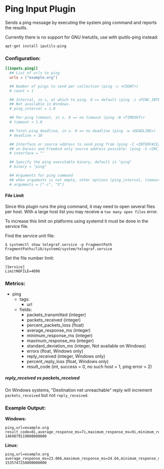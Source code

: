# Ping Input Plugin

Sends a ping message by executing the system ping command and reports the results.

Currently there is no support for GNU Inetutils, use with iputils-ping
instead:
```
apt-get install iputils-ping
```

### Configuration:

```toml
[[inputs.ping]]
  ## List of urls to ping
  urls = ["example.org"]

  ## Number of pings to send per collection (ping -c <COUNT>)
  # count = 1

  ## Interval, in s, at which to ping. 0 == default (ping -i <PING_INTERVAL>)
  ## Not available in Windows.
  # ping_interval = 1.0

  ## Per-ping timeout, in s. 0 == no timeout (ping -W <TIMEOUT>)
  # timeout = 1.0

  ## Total-ping deadline, in s. 0 == no deadline (ping -w <DEADLINE>)
  # deadline = 10

  ## Interface or source address to send ping from (ping -I <INTERFACE/SRC_ADDR>)
  ## on Darwin and Freebsd only source address possible: (ping -S <SRC_ADDR>)
  # interface = ""

  ## Specify the ping executable binary, default is "ping"
  # binary = "ping"

  ## Arguments for ping command
  ## when arguments is not empty, other options (ping_interval, timeout, etc) will be ignored
  # arguments = ["-c", "3"]
```

#### File Limit

Since this plugin runs the ping command, it may need to open several files per
host.  With a large host list you may receive a `too many open files` error.

To increase this limit on platforms using systemd it must be done in the
service file.


Find the service unit file:
```
$ systemctl show telegraf.service -p FragmentPath
FragmentPath=/lib/systemd/system/telegraf.service
```

Set the file number limit:
```
[Service]
LimitNOFILE=4096
```

### Metrics:

- ping
  - tags:
    - url
  - fields:
    - packets_transmitted (integer)
    - packets_received (integer)
    - percent_packets_loss (float)
    - average_response_ms (integer)
    - minimum_response_ms (integer)
    - maximum_response_ms (integer)
    - standard_deviation_ms (integer, Not available on Windows)
    - errors (float, Windows only)
    - reply_received (integer, Windows only)
    - percent_reply_loss (float, Windows only)
    - result_code (int, success = 0, no such host = 1, ping error = 2)

##### reply_received vs packets_received

On Windows systems, "Destination net unreachable" reply will increment `packets_received` but not `reply_received`.

### Example Output:

**Windows:**
```
ping,url=example.org result_code=0i,average_response_ms=7i,maximum_response_ms=9i,minimum_response_ms=7i,packets_received=4i,packets_transmitted=4i,percent_packet_loss=0,percent_reply_loss=0,reply_received=4i 1469879119000000000
```

**Linux:**
```
ping,url=example.org average_response_ms=23.066,maximum_response_ms=24.64,minimum_response_ms=22.451,packets_received=5i,packets_transmitted=5i,percent_packet_loss=0,result_code=0i,standard_deviation_ms=0.809 1535747258000000000
```

